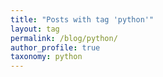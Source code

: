 ```yaml
---
title: "Posts with tag 'python'"
layout: tag
permalink: /blog/python/
author_profile: true
taxonomy: python
---
```

